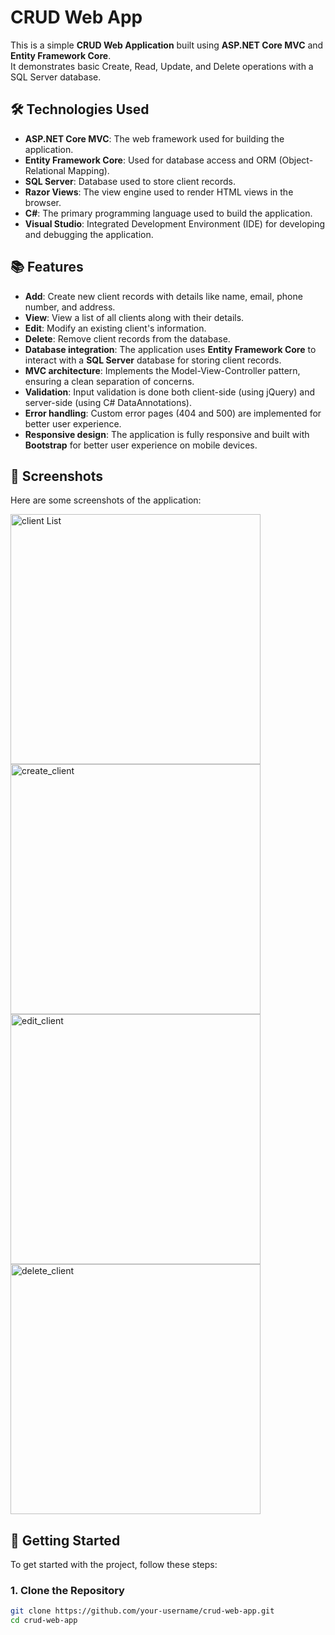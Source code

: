 # CRUD Web App

This is a simple **CRUD Web Application** built using **ASP.NET Core MVC** and **Entity Framework Core**.  
It demonstrates basic Create, Read, Update, and Delete operations with a SQL Server database.

## 🛠️ Technologies Used

- **ASP.NET Core MVC**: The web framework used for building the application.
- **Entity Framework Core**: Used for database access and ORM (Object-Relational Mapping).
- **SQL Server**: Database used to store client records.
- **Razor Views**: The view engine used to render HTML views in the browser.
- **C#**: The primary programming language used to build the application.
- **Visual Studio**: Integrated Development Environment (IDE) for developing and debugging the application.

## 📚 Features

- **Add**: Create new client records with details like name, email, phone number, and address.
- **View**: View a list of all clients along with their details.
- **Edit**: Modify an existing client's information.
- **Delete**: Remove client records from the database.
- **Database integration**: The application uses **Entity Framework Core** to interact with a **SQL Server** database for storing client records.
- **MVC architecture**: Implements the Model-View-Controller pattern, ensuring a clean separation of concerns.
- **Validation**: Input validation is done both client-side (using jQuery) and server-side (using C# DataAnnotations).
- **Error handling**: Custom error pages (404 and 500) are implemented for better user experience.
- **Responsive design**: The application is fully responsive and built with **Bootstrap** for better user experience on mobile devices.

## 📸 Screenshots

Here are some screenshots of the application:

<img src="https://github.com/user-attachments/assets/a4d6e955-7549-46fb-bc50-3fd08996d1f6" alt="client List" width="400"/>

<img src="https://github.com/user-attachments/assets/fd8d78c2-4224-481f-a797-d9cdc23a961b" alt="create_client" width="400"/>

<img src="https://github.com/user-attachments/assets/4bed697f-7ddc-4906-b0e1-071a455bc7cd" alt="edit_client" width="400"/>

<img src="https://github.com/user-attachments/assets/abe3b2e5-8a0f-4d9f-8f4f-e9a787826093" alt="delete_client" width="400"/>


## 🚀 Getting Started

To get started with the project, follow these steps:

### 1. Clone the Repository

```bash
git clone https://github.com/your-username/crud-web-app.git
cd crud-web-app

